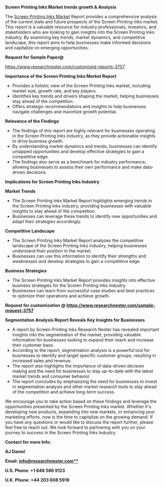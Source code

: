 ﻿<a name="_hlk169704084"></a><a name="_hlk168649135"></a><a name="_hlk167721000"></a>**Screen Printing Inks Market trends growth & Analysis**

The [Screen Printing Inks Market](https://www.researchnester.com/reports/screen-printing-inks-market/3757) Report provides a comprehensive analysis of the current state and future prospects of the Screen Printing Inks market. This report is a valuable resource for industry professionals, investors, and stakeholders who are looking to gain insights into the Screen Printing Inks industry. By examining key trends, market dynamics, and competitive landscape, this report aims to help businesses make informed decisions and capitalize on emerging opportunities.

**Request for Sample Paper@**

<https://www.researchnester.com/customized-reports-3757>

**Importance of the Screen Printing Inks Market Report**

- Provides a holistic view of the Screen Printing Inks market, including market size, growth rate, and key players.
- Identifies key trends and drivers shaping the market, helping businesses stay ahead of the competition.
- Offers strategic recommendations and insights to help businesses navigate challenges and maximize growth potential.

**Relevance of the Findings**	

- The findings of this report are highly relevant for businesses operating in the Screen Printing Inks industry, as they provide actionable insights to drive business growth.
- By understanding market dynamics and trends, businesses can identify untapped opportunities and develop effective strategies to gain a competitive edge.
- The findings also serve as a benchmark for industry performance, allowing businesses to assess their own performance and make data-driven decisions.

**Implications for Screen Printing Inks  Industry**

**Market Trends**

- The Screen Printing Inks Market Report highlights emerging trends in the Screen Printing Inks industry, providing businesses with valuable insights to stay ahead of the competition.
- Businesses can leverage these trends to identify new opportunities and adapt their strategies accordingly.

**Competitive Landscape**

- The Screen Printing Inks Market Report analyzes the competitive landscape of the Screen Printing Inks industry, helping businesses understand their position in the market.
- Businesses can use this information to identify their strengths and weaknesses and develop strategies to gain a competitive edge.

**Business Strategies**

- The Screen Printing Inks Market Report provides insights into effective business strategies for the Screen Printing Inks industry.
- Businesses can learn from successful case studies and best practices to optimize their operations and achieve growth.

**Request for customization @ <https://www.researchnester.com/sample-request-3757>**

**Segmentation Analysis Report Reveals Key Insights for Businesses**

- A report by Screen Printing Inks Research Nester has revealed important insights into the segmentation of the market, providing valuable information for businesses looking to expand their reach and increase their customer base.
- According to the report, segmentation analysis is a powerful tool for businesses to identify and target specific customer groups, resulting in increased sales and revenue.
- The report also highlights the importance of data-driven decision making and the need for businesses to stay up-to-date with the latest market trends and consumer behavior.
- The report concludes by emphasizing the need for businesses to invest in segmentation analysis and other market research tools to stay ahead of the competition and achieve long-term success.

We encourage you to take action based on these findings and leverage the opportunities presented by the Screen Printing Inks market. Whether it's developing new products, expanding into new markets, or enhancing your marketing efforts, now is the time to capitalize on the growing demand. If you have any questions or would like to discuss the report further, please feel free to reach out. We look forward to partnering with you on your journey to success in the Screen Printing Inks Industry.

**Contact for more Info:**

**AJ Daniel**

**Email: [info@researchnester.com**](mailto:info@researchnester.com "mailto:info@researchnester.com")**

**U.S. Phone: +1 646 586 9123**

**U.K. Phone: +44 203 608 5919**



